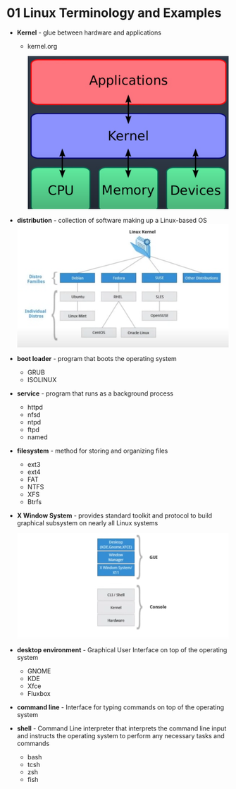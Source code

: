 # 01 Linux Terminology and Examples

- **Kernel** - glue between hardware and applications

  - kernel.org

    ![Kernel](./images/000.png)

- **distribution** - collection of software making up a Linux-based OS
  ![Linux Distros](./images/001.png)

- **boot loader** - program that boots the operating system

  - GRUB
  - ISOLINUX

- **service** - program that runs as a background process

  - httpd
  - nfsd
  - ntpd
  - ftpd
  - named

- **filesystem** - method for storing and organizing files

  - ext3
  - ext4
  - FAT
  - NTFS
  - XFS
  - Btrfs

- **X Window System** - provides standard toolkit and protocol to build graphical subsystem on nearly all Linux systems

  ![X Window System](./images/002.png)

- **desktop environment** - Graphical User Interface on top of the operating system

  - GNOME
  - KDE
  - Xfce
  - Fluxbox

- **command line** - Interface for typing commands on top of the operating system

- **shell** - Command Line interpreter that interprets the command line input and instructs the operating system to perform any necessary tasks and commands
  - bash
  - tcsh
  - zsh
  - fish
